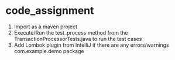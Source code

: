 # code_assignment
1. Import as a maven project
2. Execute/Run the test_process method from the TransactionProcessorTests.java to run the test cases
3. Add Lombok plugin from IntelliJ if there are any errors/warnings com.example.demo package 
